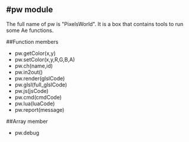 #pw module
---

The full name of pw is "PixelsWorld". It is a box that contains tools to run some Ae functions. 

##Function members

- pw.getColor(x,y)
- pw.setColor(x,y,R,G,B,A)
- pw.ch(name,id)
- pw.in2out()
- pw.render(glslCode)
- pw.glsl(full_glslCode)
- pw.js(jsCode)
- pw.cmd(cmdCode)
- pw.lua(luaCode)
- pw.report(message)

##Array member

- pw.debug